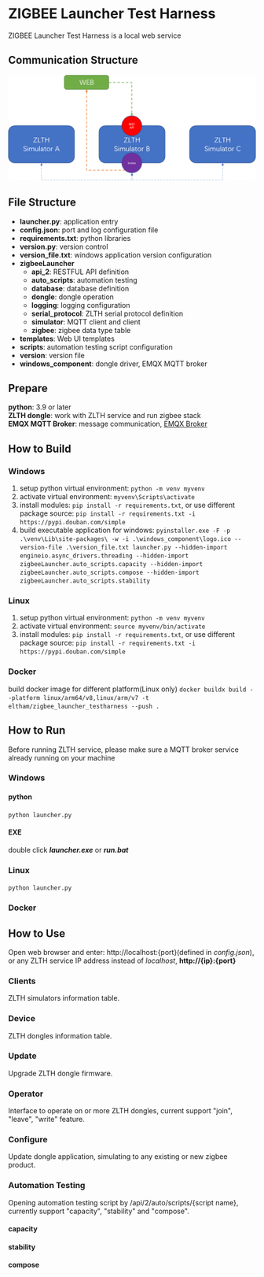 # ZIGBEE Launcher Test Harness
ZIGBEE Launcher Test Harness is a local web service
## Communication Structure
![](/documents/ZLTH%20Communication%20Structure.png)
## File Structure
- **launcher.py**: application entry
- **config.json**: port and log configuration file
- **requirements.txt**: python libraries
- **version.py**: version control
- **version_file.txt**: windows application version configuration
- **zigbeeLauncher**
  - **api_2**: RESTFUL API definition
  - **auto_scripts**: automation testing
  - **database**: database definition
  - **dongle**: dongle operation
  - **logging**: logging configuration
  - **serial_protocol**: ZLTH serial protocol definition
  - **simulator**: MQTT client and client
  - **zigbee**: zigbee data type table
- **templates**: Web UI templates
- **scripts**: automation testing script configuration
- **version**: version file
- **windows_component**: dongle driver, EMQX MQTT broker

## Prepare
**python**: 3.9 or later\
**ZLTH dongle**: work with ZLTH service and run zigbee stack\
**EMQX MQTT Broker**: message communication, [EMQX Broker](https://www.emqx.io/downloads)
## How to Build
### Windows
1. setup python virtual environment: `python -m venv myvenv`
2. activate virtual environment: `myvenv\Scripts\activate`
3. install modules: `pip install -r requirements.txt`, or use different package source: `pip install -r requirements.txt -i https://pypi.douban.com/simple`
4. build executable application for windows:
`pyinstaller.exe -F -p .\venv\Lib\site-packages\ -w -i .\windows_component\logo.ico --version-file .\version_file.txt launcher.py --hidden-import engineio.async_drivers.threading --hidden-import zigbeeLauncher.auto_scripts.capacity --hidden-import zigbeeLauncher.auto_scripts.compose --hidden-import zigbeeLauncher.auto_scripts.stability
`
### Linux
1. setup python virtual environment: `python -m venv myvenv`
2. activate virtual environment: `source myvenv/bin/activate`
3. install modules: `pip install -r requirements.txt`, or use different package source: `pip install -r requirements.txt -i https://pypi.douban.com/simple`
### Docker
build docker image for different platform(Linux only)
`docker buildx build --platform linux/arm64/v8,linux/arm/v7 -t eltham/zigbee_launcher_testharness --push .`
## How to Run
Before running ZLTH service, please make sure a MQTT broker service already running on your machine
### Windows
#### python
`python launcher.py`
#### EXE
double click ***launcher.exe*** or ***run.bat***
### Linux
`python launcher.py`
### Docker
## How to Use
Open web browser and enter: http://localhost:{port}(defined in *config.json*), or any ZLTH service IP address instead of *localhost*, **http://{ip}:{port}**
### Clients
ZLTH simulators information table.
### Device
ZLTH dongles information table.
### Update
Upgrade ZLTH dongle firmware.
### Operator
Interface to operate on or more ZLTH dongles, current support "join", "leave", "write" feature.
### Configure
Update dongle application, simulating to any existing or new zigbee product.
### Automation Testing
Opening automation testing script by /api/2/auto/scripts/{script name}, currently support "capacity", "stability" and "compose".
#### capacity
#### stability
#### compose
